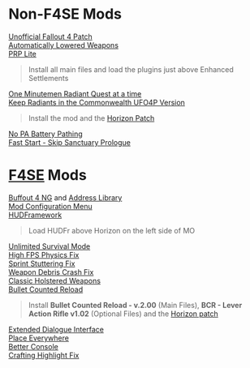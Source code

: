 # 
# Non-F4SE Mods
[Unofficial Fallout 4 Patch](https://www.nexusmods.com/fallout4/mods/4598)\
[Automatically Lowered Weapons](https://www.nexusmods.com/fallout4/mods/20093)\
[PRP Lite](https://www.nexusmods.com/fallout4/mods/64405)
>Install all main files and load the plugins just above Enhanced Settlements

[One Minutemen Radiant Quest at a time](https://www.nexusmods.com/fallout4/mods/22296)\
[Keep Radiants in the Commonwealth UFO4P Version](https://www.nexusmods.com/fallout4/mods/56089)
>Install the mod and the [Horizon Patch](https://www.nexusmods.com/fallout4/mods/69033)

[No PA Battery Pathing](https://www.nexusmods.com/fallout4/mods/33080)\
[Fast Start - Skip Sanctuary Prologue](https://www.nexusmods.com/fallout4/mods/57101)

# [F4SE](https://www.nexusmods.com/fallout4/mods/42147) Mods
[Buffout 4 NG](https://www.nexusmods.com/fallout4/mods/64880) and [Address Library](https://www.nexusmods.com/fallout4/mods/47327)\
[Mod Configuration Menu](https://www.nexusmods.com/fallout4/mods/21497)\
[HUDFramework](https://www.nexusmods.com/fallout4/mods/20309)
>Load HUDFr above Horizon on the left side of MO

[Unlimited Survival Mode](https://www.nexusmods.com/fallout4/mods/26163)\
[High FPS Physics Fix](https://www.nexusmods.com/fallout4/mods/44798)\
[Sprint Stuttering Fix](https://www.nexusmods.com/fallout4/mods/47760)\
[Weapon Debris Crash Fix](https://www.nexusmods.com/fallout4/mods/48078)\
[Classic Holstered Weapons](https://www.nexusmods.com/fallout4/mods/46101)\
[Bullet Counted Reload](https://www.nexusmods.com/fallout4/mods/41178)
>Install **Bullet Counted Reload - v.2.00** (Main Files), **BCR - Lever Action Rifle v1.02** (Optional Files) and the [Horizon patch](https://www.nexusmods.com/fallout4/mods/45120)

[Extended Dialogue Interface](https://www.nexusmods.com/fallout4/mods/27216)\
[Place Everywhere](https://www.nexusmods.com/fallout4/mods/9424)\
[Better Console](https://www.nexusmods.com/fallout4/mods/26582)\
[Crafting Highlight Fix](https://www.nexusmods.com/fallout4/mods/27479)